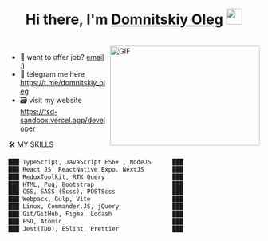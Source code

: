 <h1 align="center">Hi there, I'm <a href="https://www.blackcater.win/" target="_blank">Domnitskiy Oleg</a> <img
src="https://github.com/DomnitskiyOleg/DomnitskiyOleg/assets/119673815/988b19a0-9173-4907-a718-ed5d283d07ef" height="32px" /></h1>


<br />


  <img align="right" alt="GIF" src="https://github.com/DomnitskiyOleg/DomnitskiyOleg/assets/119673815/ca5eada7-07b9-4b91-83d7-99f96969cc76" width="300px" height="200px" />
  
- 📧 want to offer job? [email](mailto:domnitskiy.oleg@mail.ru) :)
- 💬 telegram me here https://t.me/domnitskiy_oleg
- 🗃 visit my website https://fsd-sandbox.vercel.app/developer



🛠 MY SKILLS
<!--START_SECTION:waka-->

```txt
███ TypeScript, JavaScript ES6+ , NodeJS      ███
███ React JS, ReactNative Expo, NextJS        ███
███ ReduxToolkit, RTK Query                   ███
███ HTML, Pug, Bootstrap                      ███
███ CSS, SASS (Scss), POSTScss                ███
███ Webpack, Gulp, Vite                       ███
███ Linux, Commander.JS, jQuery               ███
███ Git/GitHub, Figma, Lodash                 ███
███ FSD, Atomic                               ███
███ Jest(TDD), ESlint, Prettier               ███
```

